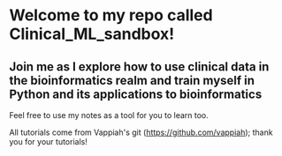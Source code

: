 # Welcome to my repo called Clinical_ML_sandbox!
## Join me as I explore how to use clinical data in the bioinformatics realm and train myself in Python and its applications to bioinformatics
Feel free to use my notes as a tool for you to learn too.

All tutorials come from Vappiah's git (https://github.com/vappiah); thank you for your tutorials!
